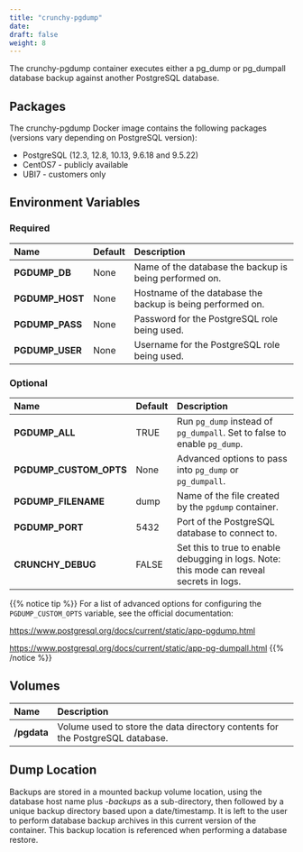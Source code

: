 ```yaml
---
title: "crunchy-pgdump"
date:
draft: false
weight: 8
---
```


The crunchy-pgdump container executes either a pg_dump or pg_dumpall database backup against another
PostgreSQL database.

## Packages

The crunchy-pgdump Docker image contains the following packages (versions vary depending on PostgreSQL version):

* PostgreSQL (12.3, 12.8, 10.13, 9.6.18 and 9.5.22)
* CentOS7 - publicly available
* UBI7 - customers only

## Environment Variables

### Required
**Name**|**Default**|**Description**
:-----|:-----|:-----
**PGDUMP_DB**|None|Name of the database the backup is being performed on.
**PGDUMP_HOST**|None|Hostname of the database the backup is being performed on.
**PGDUMP_PASS**|None|Password for the PostgreSQL role being used.
**PGDUMP_USER**|None|Username for the PostgreSQL role being used.

### Optional
**Name**|**Default**|**Description**
:-----|:-----|:-----
**PGDUMP_ALL**|TRUE|Run `pg_dump` instead of `pg_dumpall`. Set to false to enable `pg_dump`.
**PGDUMP_CUSTOM_OPTS**|None|Advanced options to pass into `pg_dump` or `pg_dumpall`.
**PGDUMP_FILENAME**|dump|Name of the file created by the `pgdump` container.
**PGDUMP_PORT**|5432|Port of the PostgreSQL database to connect to.
**CRUNCHY_DEBUG**|FALSE|Set this to true to enable debugging in logs. Note: this mode can reveal secrets in logs.

{{% notice tip %}}
For a list of advanced options for configuring the `PGDUMP_CUSTOM_OPTS` variable, see the official documentation:

https://www.postgresql.org/docs/current/static/app-pgdump.html

https://www.postgresql.org/docs/current/static/app-pg-dumpall.html
{{% /notice %}}

## Volumes

**Name**|**Description**
:-----|:-----
**/pgdata**|Volume used to store the data directory contents for the PostgreSQL database.

## Dump Location

Backups are stored in a mounted backup volume location, using the
database host name plus *-backups*  as a sub-directory, then followed by a unique
backup directory based upon a date/timestamp.  It is left to the
user to perform database backup archives in this current version
of the container. This backup location is referenced when performing
a database restore.

